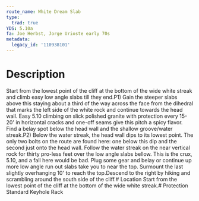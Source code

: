 ```yaml
---
route_name: White Dream Slab
type:
  trad: true
YDS: 5.10a
fa: Joe Herbst, Jorge Urioste early 70s
metadata:
  legacy_id: '110938101'
---
```

# Description
Start from the lowest point of the cliff at the bottom of the wide white streak and climb easy low angle slabs till they end.P1) Gain the steeper slabs above this staying about a third of the way across the face from the dihedral that marks the left side of the white rock and continue towards the head wall. Easy 5.10 climbing on slick polished granite with protection every 15-20' in horizontal cracks and one-off seams give this pitch a spicy flavor. Find a belay spot below the head wall and the shallow groove/water streak.P2) Below the water streak, the head wall dips to its lowest point. The only two bolts on the route are found here: one below this dip and the second just onto the head wall. Follow the water streak on the near vertical rock for thirty pro-less feet over the low angle slabs bellow. This is the crux, 5.10, and a fall here would be bad. Plug some gear and belay or continue up more low angle run out slabs take you to near the top. Surmount the last slightly overhanging 10' to reach the top.Descend to the right by hiking and scrambling  around the south side of the cliff.# Location
Start from the lowest point of the cliff at the bottom of the wide white streak.# Protection
Standard Keyhole Rack